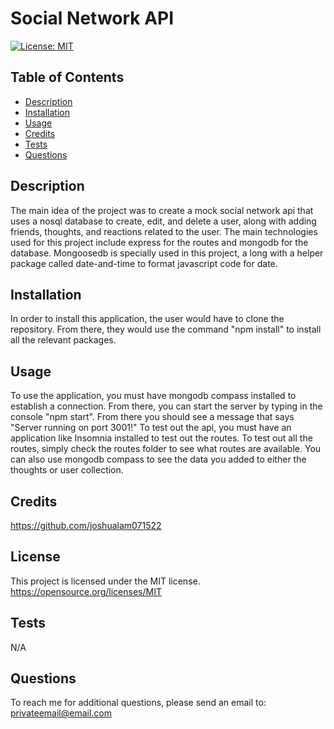 # Social Network API

[![License: MIT](https://img.shields.io/badge/License-MIT-yellow.svg)](https://opensource.org/licenses/MIT)

## Table of Contents

- [Description](#description)
- [Installation](#installation)
- [Usage](#usage)
- [Credits](#credits)
- [Tests](#tests)
- [Questions](#questions)

## Description

The main idea of the project was to create a mock social network api that uses a nosql database to create, edit, and delete a user, along with adding friends, thoughts, and reactions related to the user. The main technologies used for this project include express for the routes and mongodb for the database. Mongoosedb is specially used in this project, a long with a helper package called date-and-time to format javascript code for date.

## Installation

In order to install this application, the user would have to clone the repository. From there, they would use the command "npm install" to install all the relevant packages.

## Usage

To use the application, you must have mongodb compass installed to establish a connection. From there, you can start the server by typing in the console "npm start". From there you should see a message that says "Server running on port 3001!" To test out the api, you must have an application like Insomnia installed to test out the routes. To test out all the routes, simply check the routes folder to see what routes are available. You can also use mongodb compass to see the data you added to either the thoughts or user collection.

## Credits

https://github.com/joshualam071522

## License

This project is licensed under the MIT license.
https://opensource.org/licenses/MIT

## Tests

N/A

## Questions

To reach me for additional questions, please send an email to: privateemail@email.com
